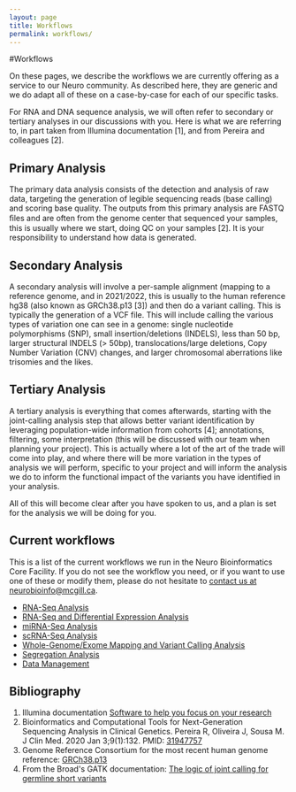 ```yaml
---
layout: page
title: Workflows
permalink: workflows/
---
```


#Workflows


On these pages, we describe the workflows we are currently offering as a service to our Neuro community. As described here, they are generic and we do adapt all of these on a case-by-case for each of our specific tasks.

For RNA and DNA sequence analysis, we will often refer to secondary or tertiary analyses in our discussions with you.  Here is what we are referring to, in part taken from Illumina documentation [1], and from Pereira and colleagues [2].

## Primary Analysis

The primary data analysis consists of the detection and analysis of raw data, targeting the generation of legible sequencing reads (base calling) and scoring base quality. The outputs from this primary analysis are FASTQ ﬁles and are often from the genome center that sequenced your samples, this is usually where we start, doing QC on your samples [2]. It is your responsibility to understand how data is generated. 

## Secondary Analysis

A secondary analysis will involve a per-sample alignment (mapping to a reference genome, and in 2021/2022, this is usually to the human reference hg38 (also known as GRCh38.p13 [3]) and then do a variant calling. This is typically the generation of a VCF file. This will include calling the various types of variation one can see in a genome: single nucleotide polymorphisms (SNP), small insertion/deletions (INDELS), less than 50 bp, larger structural INDELS (> 50bp), translocations/large deletions, Copy Number Variation (CNV) changes, and larger chromosomal aberrations like trisomies and the likes. 

## Tertiary Analysis

A tertiary analysis is everything that comes afterwards, starting with the joint-calling analysis step that allows better variant identification by leveraging population-wide information from cohorts [4]; annotations, filtering, some interpretation (this will be discussed with our team when planning your project). This is actually where a lot of the art of the trade will come into play, and where there will be more variation in the types of analysis we will perform, specific to your project and will inform the analysis we do to inform the functional impact of the variants you have identified in your analysis.

All of this will become clear after you have spoken to us, and a plan is set for the analysis we will be doing for you.

## Current workflows

This is a list of the current workflows we run in the Neuro Bioinformatics Core Facility. If you do not see the workflow you need, or if you want to use one of these or modify them, please do not hesitate to [contact us at neurobioinfo@mcgill.ca](mailto:neurobioinfo@mcgill.ca). 


* [RNA-Seq Analysis](/wf/rna.md)
* [RNA-Seq and Differential Expression Analysis](/wf/rna_dea.md)
* [miRNA-Seq Analysis](/wf/mirna.md)
* [scRNA-Seq Analysis](/wf/scrna.md)
* [Whole-Genome/Exome Mapping and Variant Calling Analysis](/wf/wga.md)
* [Segregation Analysis](/wf/segregation.md)
* [Data Management](/wf/data_management.md)

## Bibliography

1. Illumina documentation [Software to help you focus on your research](https://www.illumina.com/informatics/sequencing-data-analysis.html)
2. Bioinformatics and Computational Tools for Next-Generation Sequencing Analysis in Clinical Genetics. Pereira R, Oliveira J, Sousa M. J Clin Med. 2020 Jan 3;9(1):132.  PMID: [31947757](https://pubmed.ncbi.nlm.nih.gov/31947757/) 
3. Genome Reference Consortium for the most recent human genome reference: [GRCh38.p13](https://www.ncbi.nlm.nih.gov/grc/human)
4. From the Broad's GATK documentation: [The logic of joint calling for germline short variants](https://gatk.broadinstitute.org/hc/en-us/articles/360035890431-The-logic-of-joint-calling-for-germline-short-variants)






